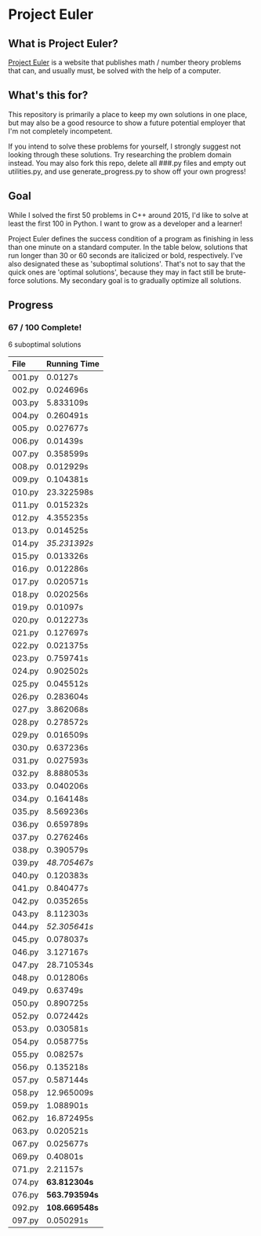 # Project Euler

## What is Project Euler?
[Project Euler](https://projecteuler.net) is a website that publishes math / number theory problems that can, and usually must, be solved with the 
help of a computer.

## What's this for?
This repository is primarily a place to keep my own solutions in one place, but may also be a good resource to show a 
future potential employer that I'm not completely incompetent.

If you intend to solve these problems for yourself, I strongly suggest not looking through these solutions. Try 
researching the problem domain instead. You may also fork this repo, delete all ###.py files and empty out utilities.py,
and use generate_progress.py to show off your own progress!

## Goal
While I solved the first 50 problems in C++ around 2015, I'd like to solve at least the first 100 in Python. I want to 
grow as a developer and a learner!

Project Euler defines the success condition of a program as finishing in less than one minute on a standard computer. In
the table below, solutions that run longer than 30 or 60 seconds are italicized or bold, respectively. I've also
designated these as 'suboptimal solutions'. That's not to say that the quick ones are 'optimal solutions', because they
may in fact still be brute-force solutions. My secondary goal is to gradually optimize all solutions.

## Progress
### 67 / 100 Complete!

6 suboptimal solutions

| File   | Running Time |
| :----- | :----------- |
| 001.py | 0.0127s |
| 002.py | 0.024696s |
| 003.py | 5.833109s |
| 004.py | 0.260491s |
| 005.py | 0.027677s |
| 006.py | 0.01439s |
| 007.py | 0.358599s |
| 008.py | 0.012929s |
| 009.py | 0.104381s |
| 010.py | 23.322598s |
| 011.py | 0.015232s |
| 012.py | 4.355235s |
| 013.py | 0.014525s |
| 014.py | *35.231392s* |
| 015.py | 0.013326s |
| 016.py | 0.012286s |
| 017.py | 0.020571s |
| 018.py | 0.020256s |
| 019.py | 0.01097s |
| 020.py | 0.012273s |
| 021.py | 0.127697s |
| 022.py | 0.021375s |
| 023.py | 0.759741s |
| 024.py | 0.902502s |
| 025.py | 0.045512s |
| 026.py | 0.283604s |
| 027.py | 3.862068s |
| 028.py | 0.278572s |
| 029.py | 0.016509s |
| 030.py | 0.637236s |
| 031.py | 0.027593s |
| 032.py | 8.888053s |
| 033.py | 0.040206s |
| 034.py | 0.164148s |
| 035.py | 8.569236s |
| 036.py | 0.659789s |
| 037.py | 0.276246s |
| 038.py | 0.390579s |
| 039.py | *48.705467s* |
| 040.py | 0.120383s |
| 041.py | 0.840477s |
| 042.py | 0.035265s |
| 043.py | 8.112303s |
| 044.py | *52.305641s* |
| 045.py | 0.078037s |
| 046.py | 3.127167s |
| 047.py | 28.710534s |
| 048.py | 0.012806s |
| 049.py | 0.63749s |
| 050.py | 0.890725s |
| 052.py | 0.072442s |
| 053.py | 0.030581s |
| 054.py | 0.058775s |
| 055.py | 0.08257s |
| 056.py | 0.135218s |
| 057.py | 0.587144s |
| 058.py | 12.965009s |
| 059.py | 1.088901s |
| 062.py | 16.872495s |
| 063.py | 0.020521s |
| 067.py | 0.025677s |
| 069.py | 0.40801s |
| 071.py | 2.21157s |
| 074.py | **63.812304s** |
| 076.py | **563.793594s** |
| 092.py | **108.669548s** |
| 097.py | 0.050291s |
